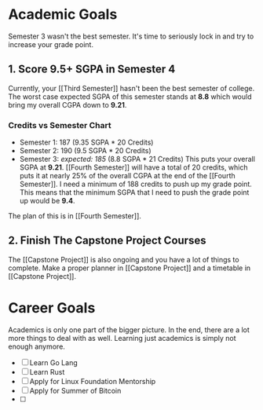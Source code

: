 # Academic Goals
Semester 3 wasn't the best semester. It's time to seriously lock in and try to increase your grade point. 
## 1. Score 9.5+ SGPA in Semester 4
Currently, your [[Third Semester]] hasn't been the best semester of college. The worst case expected SGPA of this semester stands at **8.8** which would bring my overall CGPA down to **9.21**. 
### Credits vs Semester Chart
- Semester 1: 187 (9.35 SGPA * 20 Credits)
- Semester 2: 190 (9.5 SGPA * 20 Credits)
- Semester 3: *expected: 185* (8.8 SGPA * 21 Credits)
This puts your overall SGPA at **9.21**. [[Fourth Semester]] will have a total of 20 credits, which puts it at nearly 25% of the overall CGPA at the end of the [[Fourth Semester]]. I need a minimum of 188 credits to push up my grade point. This means that the minimum SGPA that I need to push the grade point up would be **9.4**. 

The plan of this is in [[Fourth Semester]].
## 2. Finish The Capstone Project Courses
The [[Capstone Project]] is also ongoing and you have a lot of things to complete. Make a proper planner in [[Capstone Project]] and a timetable in [[Capstone Project]].
# Career Goals
Academics is only one part of the bigger picture. In the end, there are a lot more things to deal with as well. Learning just academics is simply not enough anymore.

- [ ] Learn Go Lang
- [ ] Learn Rust
- [ ] Apply for Linux Foundation Mentorship
- [ ] Apply for Summer of Bitcoin
- [ ] 